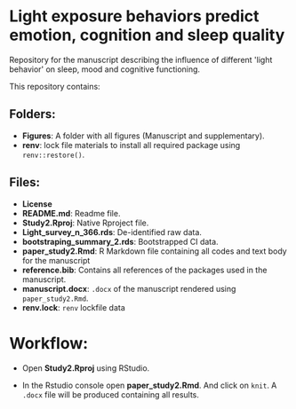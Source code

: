 # Light exposure behaviors predict emotion, cognition and sleep quality

Repository for the manuscript describing the influence of different  'light behavior' on sleep, mood and cognitive functioning. 


This repository contains:

## Folders: 
- **Figures**: A folder with all figures (Manuscript and supplementary).
- **renv**: lock file materials to install all required package using `renv::restore()`.



## Files: 
- **License**
- **README.md**: Readme file.
- **Study2.Rproj**: Native Rproject file.
- **Light_survey_n_366.rds**: De-identified raw data.
- **bootstraping_summary_2.rds**: Bootstrapped CI data.
- **paper_study2.Rmd**: R Markdown file containing all codes and text body for the manuscript
- **reference.bib**: Contains all references of the packages used in the manuscript.
- **manuscript.docx**: `.docx` of the manuscript rendered using `paper_study2.Rmd`.
- **renv.lock**: `renv` lockfile data
# Workflow:

- Open **Study2.Rproj** using RStudio.

- In the Rstudio console open **paper_study2.Rmd**. And click on `knit`. A `.docx` file will be produced containing all results.



